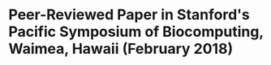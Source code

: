 # Peer-Reviewed Paper in Stanford's Pacific Symposium of Biocomputing, Waimea, Hawaii (February 2018)

